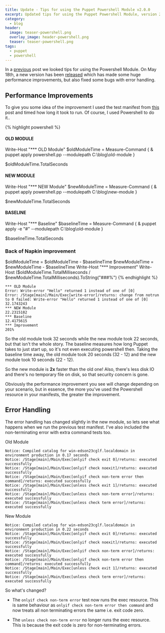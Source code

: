 ```yaml
---
title: Update - Tips for using the Puppet Powershell Module v2.0.0
excerpt: Updated tips for using the Puppet Powershell Module, version 2.0.0
category:
  - blog
header:
  image: teaser-powershell.png
  overlay_image: header-powershell.png
  teaser: teaser-powershell.png
tags:
  - puppet
  - powershell
---
```


In a [previous](/blog/powershell-puppet-module-exit-codes/) post we looked tips for using the Powershell Module.  On May 18th, a new version has been [released](https://forge.puppet.com/puppetlabs/powershell/2.0.0/readme) which has made some huge performance improvements, but also fixed some bugs with error handling.

## Performance Improvements

To give you some idea of the improvement I used the test manifest from [this](/blog/powershell-puppet-module-exit-codes/) post and timed how long it took to run.  Of course, I used Powershell to do it..

{% highlight powershell %}
#### OLD MODULE
Write-Host "*** OLD Module"
$oldModuleTime = Measure-Command { & puppet apply powershell.pp --modulepath C:\blog\old-module }

$oldModuleTime.TotalSeconds

#### NEW MODULE
Write-Host "*** NEW Module"
$newModuleTime = Measure-Command { & puppet apply powershell.pp --modulepath C:\blog\new-module }

$newModuleTime.TotalSeconds

#### BASELINE
Write-Host "*** Baseline"
$baselineTime = Measure-Command { & puppet apply -e "#" --modulepath C:\blog\old-module }

$baselineTime.TotalSeconds

### Back of Napkin improvement
$oldModuleTime = $oldModuleTime - $baselineTime
$newModuleTime = $newModuleTime - $baselineTime
Write-Host "*** Improvement"
Write-Host ($oldModuleTime.TotalMilliseconds / $newModuleTime.TotalMilliseconds).ToString("###%")
{% endhighlight %}
```
*** OLD Module
Error: Write-error "Hello" returned 1 instead of one of [0]
Error: /Stage[main]/Main/Exec[write-error]/returns: change from notrun to 0 failed: Write-error "Hello" returned 1 instead of one of [0]
32.1743243
*** NEW Module
22.2315182
*** Baseline
12.4175615
*** Improvement
201%
```

So the old module took 32 seconds while the new module took 22 seconds, but that isn't the whole story.  The baseline measures how long Puppet takes to just start up, so it's not even executing powershell then.  Taking the baseline time away, the old module took 20 seconds (32 - 12) and the new module took 10 seconds (22 - 12).

So the new module is **2x** faster than the old one!  Also, there's less disk IO and there's no temporary file on disk, so that security concern is gone.

Obviously the performance improvement you see will change depending on your scenario, but in essence, the more you've used the Powershell resource in your manifests, the greater the improvement.


## Error Handling

The error handling has changed slightly in the new module, so lets see what happens when we run the previous test manifest.  I've also included the non-terminating error with extra command tests too.

Old Module

```
Notice: Compiled catalog for win-edson23cglf.localdomain in environment production in 0.17 seconds
Notice: /Stage[main]/Main/Exec[onlyif check exit 0]/returns: executed successfully
Notice: /Stage[main]/Main/Exec[onlyif check noexit]/returns: executed successfully
Notice: /Stage[main]/Main/Exec[onlyif check non-term error then command]/returns: executed successfully
Notice: /Stage[main]/Main/Exec[unless check exit 1]/returns: executed successfully
Notice: /Stage[main]/Main/Exec[unless check non-term error]/returns: executed successfully
Notice: /Stage[main]/Main/Exec[unless check term error]/returns: executed successfully
```

New Module

```
Notice: Compiled catalog for win-edson23cglf.localdomain in environment production in 0.22 seconds
Notice: /Stage[main]/Main/Exec[onlyif check exit 0]/returns: executed successfully
Notice: /Stage[main]/Main/Exec[onlyif check noexit]/returns: executed successfully
Notice: /Stage[main]/Main/Exec[onlyif check non-term error]/returns: executed successfully
Notice: /Stage[main]/Main/Exec[onlyif check non-term error then command]/returns: executed successfully
Notice: /Stage[main]/Main/Exec[unless check exit 1]/returns: executed successfully
Notice: /Stage[main]/Main/Exec[unless check term error]/returns: executed successfully
```

So what's changed?

* The `onlyif check non-term error` test now runs the exec resource.  This is same behaviour as `onlyif check non-term error then command` and now treats all non terminating errors the same i.e. exit code zero.

* The `unless check non-term error` no longer runs the exec resource.  This is because the exit code is zero for non-terminating errors.
